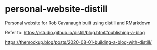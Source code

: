# personal-website-distill

Personal website for Rob Cavanaugh
built using distill and RMarkdown

Refer to:
https://rstudio.github.io/distill/blog.html#publishing-a-blog

https://themockup.blog/posts/2020-08-01-building-a-blog-with-distill/
